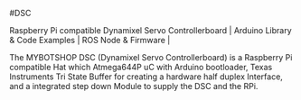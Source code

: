 #DSC

Raspberry Pi compatible Dynamixel Servo Controllerboard | Arduino Library &amp; Code Examples | ROS Node &amp; Firmware |

The MYBOTSHOP DSC (Dynamixel Servo Controllerboard) is a Raspberry Pi compatible Hat which Atmega644P uC with Arduino bootloader, Texas Instruments Tri State Buffer for creating a hardware half duplex Interface, and a integrated step down Module to supply the DSC and the RPi.
